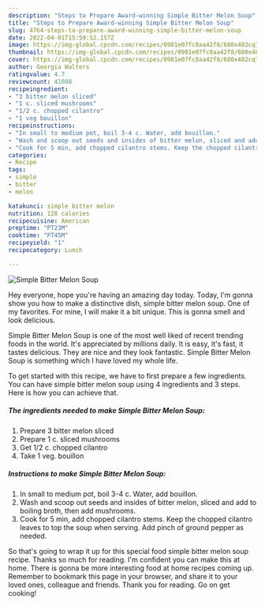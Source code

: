 ```yaml
---
description: "Steps to Prepare Award-winning Simple Bitter Melon Soup"
title: "Steps to Prepare Award-winning Simple Bitter Melon Soup"
slug: 4764-steps-to-prepare-award-winning-simple-bitter-melon-soup
date: 2022-04-01T15:59:52.157Z
image: https://img-global.cpcdn.com/recipes/0981e07fc8aa42f8/680x482cq70/simple-bitter-melon-soup-recipe-main-photo.jpg
thumbnail: https://img-global.cpcdn.com/recipes/0981e07fc8aa42f8/680x482cq70/simple-bitter-melon-soup-recipe-main-photo.jpg
cover: https://img-global.cpcdn.com/recipes/0981e07fc8aa42f8/680x482cq70/simple-bitter-melon-soup-recipe-main-photo.jpg
author: Georgia Walters
ratingvalue: 4.7
reviewcount: 41608
recipeingredient:
- "3 bitter melon sliced"
- "1 c. sliced mushrooms"
- "1/2 c. chopped cilantro"
- "1 veg bouillon"
recipeinstructions:
- "In small to medium pot, boil 3-4 c. Water, add bouillon."
- "Wash and scoop out seeds and insides of bitter melon, sliced and add to boiling broth, then add mushrooms."
- "Cook for 5 min, add chopped cilantro stems. Keep the chopped cilantro leaves to top the soup when serving. Add pinch of ground pepper as needed."
categories:
- Recipe
tags:
- simple
- bitter
- melon

katakunci: simple bitter melon 
nutrition: 128 calories
recipecuisine: American
preptime: "PT23M"
cooktime: "PT45M"
recipeyield: "1"
recipecategory: Lunch

---
```



![Simple Bitter Melon Soup](https://img-global.cpcdn.com/recipes/0981e07fc8aa42f8/680x482cq70/simple-bitter-melon-soup-recipe-main-photo.jpg)

Hey everyone, hope you're having an amazing day today. Today, I'm gonna show you how to make a distinctive dish, simple bitter melon soup. One of my favorites. For mine, I will make it a bit unique. This is gonna smell and look delicious.



Simple Bitter Melon Soup is one of the most well liked of recent trending foods in the world. It's appreciated by millions daily. It is easy, it's fast, it tastes delicious. They are nice and they look fantastic. Simple Bitter Melon Soup is something which I have loved my whole life.


To get started with this recipe, we have to first prepare a few ingredients. You can have simple bitter melon soup using 4 ingredients and 3 steps. Here is how you can achieve that.

<!--inarticleads1-->

##### The ingredients needed to make Simple Bitter Melon Soup:

1. Prepare 3 bitter melon sliced
1. Prepare 1 c. sliced mushrooms
1. Get 1/2 c. chopped cilantro
1. Take 1 veg. bouillon




<!--inarticleads2-->

##### Instructions to make Simple Bitter Melon Soup:

1. In small to medium pot, boil 3-4 c. Water, add bouillon.
1. Wash and scoop out seeds and insides of bitter melon, sliced and add to boiling broth, then add mushrooms.
1. Cook for 5 min, add chopped cilantro stems. Keep the chopped cilantro leaves to top the soup when serving. Add pinch of ground pepper as needed.




So that's going to wrap it up for this special food simple bitter melon soup recipe. Thanks so much for reading. I'm confident you can make this at home. There is gonna be more interesting food at home recipes coming up. Remember to bookmark this page in your browser, and share it to your loved ones, colleague and friends. Thank you for reading. Go on get cooking!
